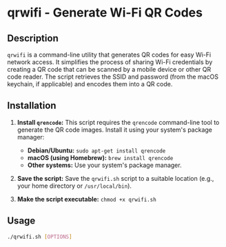 
# qrwifi - Generate Wi-Fi QR Codes

## Description

`qrwifi` is a command-line utility that generates QR codes for easy Wi-Fi network access. It simplifies the process of sharing Wi-Fi credentials by creating a QR code that can be scanned by a mobile device or other QR code reader. The script retrieves the SSID and password (from the macOS keychain, if applicable) and encodes them into a QR code.

## Installation

1.  **Install `qrencode`:**  This script requires the `qrencode` command-line tool to generate the QR code images.  Install it using your system's package manager:

    *   **Debian/Ubuntu:** `sudo apt-get install qrencode`
    *   **macOS (using Homebrew):** `brew install qrencode`
    *   **Other systems:** Use your system's package manager.

2.  **Save the script:** Save the `qrwifi.sh` script to a suitable location (e.g., your home directory or `/usr/local/bin`).

3.  **Make the script executable:**  `chmod +x qrwifi.sh`

## Usage

```bash
./qrwifi.sh [OPTIONS]
